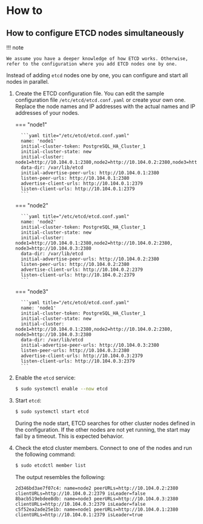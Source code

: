 # How to

## How to configure ETCD nodes simultaneously

!!! note 

    We assume you have a deeper knowledge of how ETCD works. Otherwise, refer to the configuration where you add ETCD nodes one by one. 

Instead of adding `etcd` nodes one by one, you can configure and start all nodes in parallel. 

1. Create the ETCD configuration file. You can edit the sample configuration file `/etc/etcd/etcd.conf.yaml` or create your own one. Replace the node names and IP addresses with the actual names and IP addresses of your nodes.

    === "node1"

         ```yaml title="/etc/etcd/etcd.conf.yaml"
         name: 'node1'
         initial-cluster-token: PostgreSQL_HA_Cluster_1
         initial-cluster-state: new
         initial-cluster: node1=http://10.104.0.1:2380,node2=http://10.104.0.2:2380,node3=http://10.104.0.3:2380
         data-dir: /var/lib/etcd
         initial-advertise-peer-urls: http://10.104.0.1:2380 
         listen-peer-urls: http://10.104.0.1:2380
         advertise-client-urls: http://10.104.0.1:2379
         listen-client-urls: http://10.104.0.1:2379
         ```

    === "node2"

         ```yaml title="/etc/etcd/etcd.conf.yaml"
         name: 'node2'
         initial-cluster-token: PostgreSQL_HA_Cluster_1
         initial-cluster-state: new
         initial-cluster: node1=http://10.104.0.1:2380,node2=http://10.104.0.2:2380,     node3=http://10.104.0.3:2380
         data-dir: /var/lib/etcd
         initial-advertise-peer-urls: http://10.104.0.2:2380 
         listen-peer-urls: http://10.104.0.2:2380
         advertise-client-urls: http://10.104.0.2:2379
         listen-client-urls: http://10.104.0.2:2379
         ```

    === "node3"

         ```yaml title="/etc/etcd/etcd.conf.yaml"
         name: 'node1'
         initial-cluster-token: PostgreSQL_HA_Cluster_1
         initial-cluster-state: new
         initial-cluster: node1=http://10.104.0.1:2380,node2=http://10.104.0.2:2380,     node3=http://10.104.0.3:2380
         data-dir: /var/lib/etcd
         initial-advertise-peer-urls: http://10.104.0.3:2380 
         listen-peer-urls: http://10.104.0.3:2380
         advertise-client-urls: http://10.104.0.3:2379
         listen-client-urls: http://10.104.0.3:2379
         ```

2. Enable the `etcd` service:

    ```{.bash data-prompt="$"}
    $ sudo systemctl enable --now etcd
    ```

3. Start `etcd`:

    ```{.bash data-prompt="$"}
    $ sudo systemctl start etcd
    ```
    
    During the node start, ETCD searches for other cluster nodes defined in the configuration. If the other nodes are not yet running, the start may fail by a timeout. This is expected behavior. 

4. Check the etcd cluster members.  Connect to one of the nodes and run the following command:
    
    ```{.bash data-prompt="$"}
    $ sudo etcdctl member list
    ```

    The output resembles the following:

    ```
    2d346bd3ae7f07c4: name=node2 peerURLs=http://10.104.0.2:2380 clientURLs=http://10.104.0.2:2379 isLeader=false
    8bacb519ebdee8db: name=node3 peerURLs=http://10.104.0.3:2380 clientURLs=http://10.104.0.3:2379 isLeader=false
    c5f52ea2ade25e1b: name=node1 peerURLs=http://10.104.0.1:2380 clientURLs=http://10.104.0.1:2379 isLeader=true
    ```
